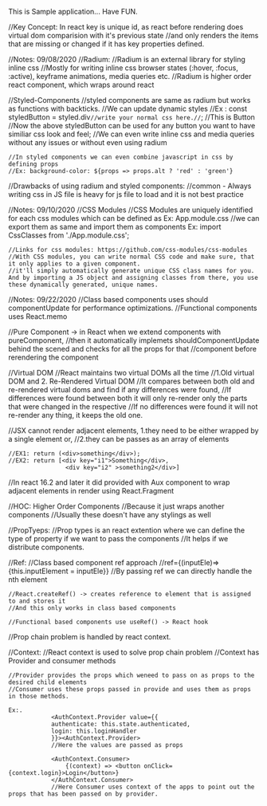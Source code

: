 This is Sample application... Have FUN.

//Key Concept: In react key is unique id, as react before rendering does virtual dom comparision with it's previous state
    //and only renders the items that are missing or changed if it has key properties defined.

//Notes: 09/08/2020
//Radium: 
    //Radium is an external library for styling inline css
    //Mostly for writing inline css browser states (:hover, :focus, :active), keyframe animations, media queries etc.
    //Radium is higher order react component, which wraps around react

//Styled-Components
    //styled components are same as radium but works as functions with backticks.
    //We can update dynamic styles
    //Ex : const styledButton = styled.div`//write your normal css here.//`;
    //<styleButton>This is Button</styledButton>
    //Now the above styledButton can be used for any button you want to have similiar css look and feel;
    //We can even write inline css and media queries without any issues or without even using radium
    
    //In styled components we can even combine javascript in css by defining props
    //Ex: background-color: ${props => props.alt ? 'red' : 'green'}

//Drawbacks of using radium and styled components:
    //common - Always writing css in JS file is heavy for js file to load and it is not best practice

//Notes: 09/10/2020
//CSS Modules
    //CSS Modules are uniquely identified for each css modules which can be defined as Ex: App.module.css
    //we can export them as same and import them as components Ex: import CssClasses from './App.module.css';

    //Links for css modules: https://github.com/css-modules/css-modules
    //With CSS modules, you can write normal CSS code and make sure, that it only applies to a given component.
    //it'll simply automatically generate unique CSS class names for you. And by importing a JS object and assigning classes from there, you use these dynamically generated, unique names.


//Notes: 09/22/2020
//Class based components uses should componentUpdate for performance optimizations.
//Functional components uses React.memo

//Pure Component -> in React when we extend components with pureComponent,
    //then it automatically implemets shouldComponentUpdate behind the scened and checks for all the props for that
    //component before rerendering the component

//Virtual DOM
    //React maintains two virtual DOMs all the time
    //1.Old virtual DOM and 2. Re-Rendered Virtual DOM
    //It compares between both old and re-rendered virtual doms and find if any differences were found,
    //If differences were found between both it will only re-render only the parts that were changed in the respective
    //If no differences were found it will not re-render any thing, it keeps the old one.

//JSX cannot render adjacent elements, 1.they need to be either wrapped by a single element or, 
    //2.they can be passes as an array of elements

    //EX1: return (<div>something</div>);
    //EX2: return [<div key="i1">Something</div>,
                    <div key="i2" >something2</div>]

//In react 16.2 and later it did provided with Aux component to wrap adjacent elements in render using React.Fragment


//HOC: Higher Order Components
    //Because it just wraps another components
    //Usually these doesn't have any stylings as well 

//PropTyeps:
    //Prop types is an react extention where we can define the type of property if we want to pass the components
    //It helps if we distribute components.

//Ref:
    //Class based component ref approach
    //ref={(inputEle)=> {this.inputElement = inputEle}}
    //By passing ref we can directly handle the nth element 

    //React.createRef() -> creates reference to element that is assigned to and stores it
    //And this only works in class based components

    //Functional based components use useRef() -> React hook

//Prop chain problem is handled by react context. 


//Context:
    //React context is used to solve prop chain problem
    //Context has Provider and consumer methods 

    //Provider provides the props which weneed to pass on as props to the desired child elements
    //Consumer uses these props passed in provide and uses them as props in those methods.

    Ex:. 
                <AuthContext.Provider value={{
                authenticate: this.state.authenticated, 
                login: this.loginHandler
                }}><AuthContext.Provider>
                //Here the values are passed as props

                <AuthContext.Consumer>
                    {(context) => <button onClick={context.login}>Login</button>}
                </AuthContext.Consumer>
                //Here Consumer uses context of the apps to point out the props that has been passed on by provider.

